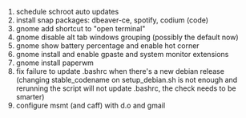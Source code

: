 1. schedule schroot auto updates
1. install snap packages: dbeaver-ce, spotify, codium (code)
1. gnome add shortcut to "open terminal"
1. gnome disable alt tab windows grouping (possibly the default now)
1. gnome show battery percentage and enable hot corner
1. gnome install and enable gpaste and system monitor extensions
1. gnome install paperwm
1. fix failure to update .bashrc when there's a new debian release (changing stable_codename on setup_debian.sh is not enough and rerunning the script will not update .bashrc, the check needs to be smarter)
1. configure msmt (and caff) with d.o and gmail
